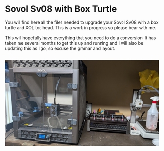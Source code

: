 # Sovol Sv08 with Box Turtle
You will find here all the files needed to upgrade your Sovol Sv08 with a box turtle and XOL toolhead. This is a work in progress so please bear with me. <br />
<br />
This will hopefully have everything that you need to do a conversion. It has taken me several months to get this up and running and I will also be updating this as I go, so excuse the gramar and layout.  <br />
 <br />

![alt text](https://github.com/falkien/Sovol-SV08/blob/main/Pics/Main%20front%20with%20BT.jpg)


